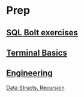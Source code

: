 # Prep

## [SQL Bolt exercises](SQL.md)
## [Terminal Basics](terminal.md)
## [Engineering](js401/prep_engineering.md)
[Data Structs, Recursion](js401/data_structs.md)